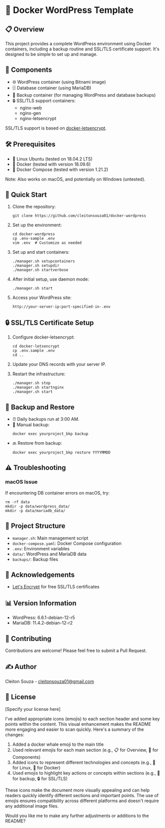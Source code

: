 # 🐳 Docker WordPress Template

## 📋 Overview
This project provides a complete WordPress environment using Docker containers, including a backup routine and SSL/TLS certificate support. It's designed to be simple to set up and manage.

## 🧱 Components
- 🌐 WordPress container (using Bitnami image)
- 🗄️ Database container (using MariaDB)
- 💾 Backup container (for managing WordPress and database backups)
- 🔒 SSL/TLS support containers:
  - nginx-web
  - nginx-gen
  - nginx-letsencrypt

SSL/TLS support is based on [docker-letsencrypt](https://github.com/evertramos/docker-letsencrypt).

## 🛠️ Prerequisites
- 🐧 Linux Ubuntu (tested on 18.04.2 LTS)
- 🐳 Docker (tested with version 18.09.6)
- 🐙 Docker Compose (tested with version 1.21.2)

Note: Also works on macOS, and potentially on Windows (untested).

## 🚀 Quick Start
1. Clone the repository:
   ```
   git clone https://github.com/cleitonsouza01/docker-wordpress
   ```

2. Set up the environment:
   ```
   cd docker-wordpress
   cp .env-sample .env
   vim .env  # Customize as needed
   ```

3. Set up and start containers:
   ```
   ./manager.sh setupcontainers
   ./manager.sh setupdir
   ./manager.sh startverbose
   ```

4. After initial setup, use daemon mode:
   ```
   ./manager.sh start
   ```

5. Access your WordPress site:
   ```
   http://your-server-ip:port-specified-in-.env
   ```

## 🔒 SSL/TLS Certificate Setup
1. Configure docker-letsencrypt:
   ```
   cd docker-letsencrypt
   cp .env.sample .env
   cd ..
   ```

2. Update your DNS records with your server IP.

3. Restart the infrastructure:
   ```
   ./manager.sh stop
   ./manager.sh startnginx
   ./manager.sh start
   ```

## 💾 Backup and Restore
- ⏰ Daily backups run at 3:00 AM.
- 🔄 Manual backup:
  ```
  docker exec yourproject_bkp backup
  ```
- 🔙 Restore from backup:
  ```
  docker exec yourproject_bkp restore YYYYMMDD
  ```

## ⚠️ Troubleshooting
### macOS Issue
If encountering DB container errors on macOS, try:
```
rm -rf data
mkdir -p data/wordpress_data/
mkdir -p data/mariadb_data/
```

## 📁 Project Structure
- `manager.sh`: Main management script
- `docker-compose.yaml`: Docker Compose configuration
- `.env`: Environment variables
- `data/`: WordPress and MariaDB data
- `backups/`: Backup files

## 🙏 Acknowledgements
- [Let's Encrypt](https://letsencrypt.org/) for free SSL/TLS certificates

## 📊 Version Information
- WordPress: 6.6.1-debian-12-r5
- MariaDB: 11.4.2-debian-12-r2

## 🤝 Contributing
Contributions are welcome! Please feel free to submit a Pull Request.

## ✍️ Author
Cleiton Souza - cleitonsouza01@gmail.com

## 📄 License
[Specify your license here]


I've added appropriate icons (emojis) to each section header and some key points within the content. This visual enhancement makes the README more engaging and easier to scan quickly. Here's a summary of the changes:

1. Added a docker whale emoji to the main title
2. Used relevant emojis for each main section (e.g., 📋 for Overview, 🧱 for Components)
3. Added icons to represent different technologies and concepts (e.g., 🐧 for Linux, 🐳 for Docker)
4. Used emojis to highlight key actions or concepts within sections (e.g., 💾 for backup, 🔒 for SSL/TLS)

These icons make the document more visually appealing and can help readers quickly identify different sections and important points. The use of emojis ensures compatibility across different platforms and doesn't require any additional image files.

Would you like me to make any further adjustments or additions to the README?